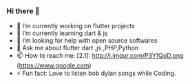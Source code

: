 ### Hi there 👋


- 🔭 I’m currently working on flutter projects
- 🌱 I’m currently learning dart & js
- 🤔 I’m looking for help with open source softwares
- 💬 Ask me about flutter dart ,js ,PHP,Python
- 📫 How to reach me: [2.1]: http://i.imgur.com/P3YfQoD.png (https://www.google.com)
- ⚡ Fun fact: Love to listen bob dylan songs while Coding.

